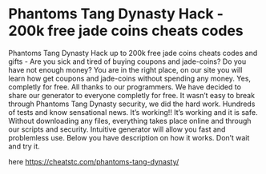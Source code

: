 # Phantoms Tang Dynasty Hack - 200k free jade coins cheats codes

Phantoms Tang Dynasty Hack up to 200k free jade coins cheats codes and gifts - Are you sick and tired of buying coupons and jade-coins? Do you have not enough money? You are in the right place, on our site you will learn how get coupons and jade-coins without spending any money. Yes, completly for free.
All thanks to our programmers. We have decided to share our generator to everyone completly for free. It wasn’t easy to break through Phantoms Tang Dynasty security, we did the hard work.
Hundreds of tests and know sensational news. It’s working!! It’s working and it is safe. Without downloading any files, everything takes place online and through our scripts and security.
Intuitive generator will allow you fast and problemless use. Below you have description on how it works. Don’t wait and try it.

here https://cheatstc.com/phantoms-tang-dynasty/


